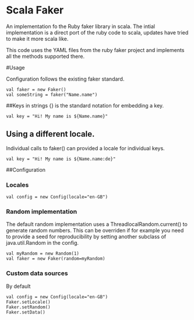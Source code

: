 # Scala Faker
An implementation fo the Ruby faker library in scala. The intial implementation is a direct port of the ruby code to 
scala, updates have tried to make it more scala like. 

This code uses the YAML files from the ruby faker project and implements all the methods supported there.

#Usage

Configuration follows the existing faker standard. 

    val faker = new Faker()
    val someString = faker("Name.name")

##Keys in strings
{} is the standard notation for embedding a key. 

    val key = "Hi! My name is ${Name.name}"
   

## Using a different locale. 
Individual calls to faker() can provided a locale for individual keys. 

    val key = "Hi! My name is ${Name.name:de}"
  


##Configuration

### Locales
    val config = new Config(locale="en-GB")

### Random implementation
The default random implementation uses a ThreadlocalRandom.current() to generate random numbers. This can be overriden 
if for example you need to provide a seed for reproducibility by setting another subclass of java.util.Random in the 
config.

    val myRandom = new Random(1)
    val faker = new Faker(random=myRandom) 

### Custom data sources
By default 

    val config = new Config(locale="en-GB")
    Faker.setLocale()
    Faker.setRandom()
    Faker.setData()
    
